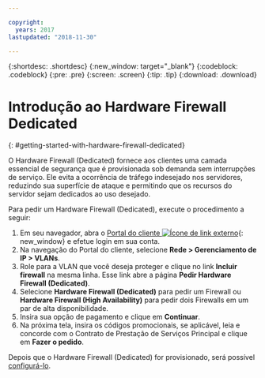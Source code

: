 ```yaml
---

copyright:
  years: 2017
lastupdated: "2018-11-30"

---
```


{:shortdesc: .shortdesc}
{:new_window: target="_blank"}
{:codeblock: .codeblock}
{:pre: .pre}
{:screen: .screen}
{:tip: .tip}
{:download: .download}

# Introdução ao Hardware Firewall Dedicated
{: #getting-started-with-hardware-firewall-dedicated}

O Hardware Firewall (Dedicated) fornece aos clientes uma camada essencial de segurança que é provisionada sob demanda sem interrupções de serviço. Ele evita a ocorrência de tráfego indesejado nos servidores, reduzindo sua superfície de ataque e permitindo que os recursos do servidor sejam dedicados ao uso desejado.  

Para pedir um Hardware Firewall (Dedicated), execute o procedimento a seguir:

1. Em seu navegador, abra o [Portal do cliente ![Ícone de link externo](../../icons/launch-glyph.svg "Ícone de link externo")](https://control.softlayer.com/){: new_window} e efetue login em sua conta.
2. Na navegação do Portal do cliente, selecione **Rede > Gerenciamento de IP > VLANs**.
3. Role para a VLAN que você deseja proteger e clique no link **Incluir firewall** na mesma linha. Esse link abre a página **Pedir Hardware Firewall (Dedicated)**.
4. Selecione **Hardware Firewall (Dedicated)** para pedir um Firewall ou **Hardware Firewall (High Availability)** para pedir dois Firewalls em um par de alta disponibilidade.
5. Insira sua opção de pagamento e clique em **Continuar**.
6. Na próxima tela, insira os códigos promocionais, se aplicável, leia e concorde com o Contrato de Prestação de Serviços Principal e clique em **Fazer o pedido**. 

Depois que o Hardware Firewall (Dedicated) for provisionado, será possível [configurá-lo](/docs/infrastructure/hardware-firewall-dedicated?topic=hardware-firewall-dedicated-configuring-the-hardware-firewall-dedicated-).
